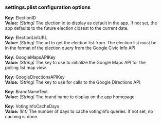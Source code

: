 ### settings.plist configuration options

**Key:** ElectionID  
**Value:** *(String)* The election id to display as default in the app. If not set, the app defaults to the future election closest to the current date.

**Key:** ElectionListURL  
**Value:** *(String)* The url to get the election list from. The election list must be in the format of the election query from the Google Civic Info API.

**Key:** GoogleMapsAPIKey  
**Value:** *(String)* The key to use to initialize the Google Maps API for the polling list map view.

**Key:** GoogleDirectionsAPIKey  
**Value:** *(String)* The key to use for calls to the Google Directions API.

**Key:** BrandNameText  
**Value:** *(String)* The brand name to display on the app homepage.

**Key:** VotingInfoCacheDays  
**Value:** *(Int)* The number of days to cache votingInfo queries. If not set, no caching is done.


